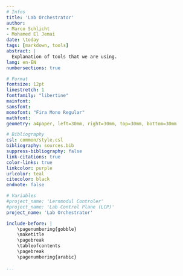 ```yaml
---
# Infos
title: 'Lab Orchestrator'
author:
- Marco Schlicht
- Mohamed El Jemai
date: \today
tags: [markdown, tools]
abstract: |
  Explanation of tools that we are using.
lang: en-EN
numbersections: true

# Format
fontsize: 12pt
linestretch: 1
fontfamily: "libertine"
mainfont:
sansfont:
monofont: "Fira Mono Regular"
mathfont:
geometry: a4paper, left=30mm, right=30mm, top=30mm, bottom=30mm

# Bibliography
csl: common/style.csl
bibliography: sources.bib
suppress-bibliography: false
link-citations: true
color-links: true
linkcolor: purple
urlcolor: teal
citecolor: black
endnote: false

# Variables
#project_name: 'Lernmodul Controler'
#project_name: 'Lab Control Plane (LCP)'
project_name: 'Lab Orchestrator'

include-before: |
    \pagenumbering{gobble}
    \maketitle
    \pagebreak
    \tableofcontents
    \pagebreak
    \pagenumbering{arabic}

...
```

